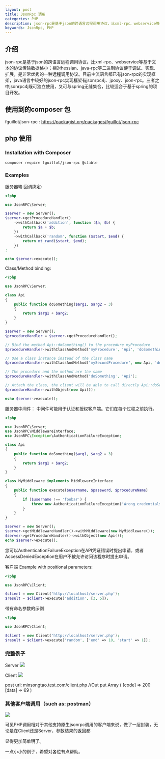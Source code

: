 ```yaml
---
layout: post
title: JsonRpc 调用
categories: PHP
description: json-rpc是基于json的跨语言远程调用协议，比xml-rpc、webservice等基于文本的协议传输数据格小.
keywords: JsonRpc, PHP
---
```


## 介绍
json-rpc是基于json的跨语言远程调用协议，比xml-rpc、webservice等基于文本的协议传输数据格小；相对hessian、java-rpc等二进制协议便于调试、实现、扩展，是非常优秀的一种远程调用协议。目前主流语言都已有json-rpc的实现框架，java语言中较好的json-rpc实现框架有jsonrpc4j、jpoxy、json-rpc。三者之中jsonrpc4j既可独立使用，又可与spring无缝集合，比较适合于基于spring的项目开发。

## 使用到的composer 包
fguillot/json-rpc : https://packagist.org/packages/fguillot/json-rpc

## php 使用
### Installation with Composer
`composer require fguillot/json-rpc @stable`

### Examples

服务器端
回调绑定:

```php
<?php

use JsonRPC\Server;

$server = new Server();
$server->getProcedureHandler()
    ->withCallback('addition', function ($a, $b) {
        return $a + $b;
    })
    ->withCallback('random', function ($start, $end) {
        return mt_rand($start, $end);
    })
;

echo $server->execute();
```
Class/Method binding:

```php
<?php

use JsonRPC\Server;

class Api
{
    public function doSomething($arg1, $arg2 = 3)
    {
        return $arg1 + $arg2;
    }
}

$server = new Server();
$procedureHandler = $server->getProcedureHandler();

// Bind the method Api::doSomething() to the procedure myProcedure
$procedureHandler->withClassAndMethod('myProcedure', 'Api', 'doSomething');

// Use a class instance instead of the class name
$procedureHandler->withClassAndMethod('mySecondProcedure', new Api, 'doSomething');

// The procedure and the method are the same
$procedureHandler->withClassAndMethod('doSomething', 'Api');

// Attach the class, the client will be able to call directly Api::doSomething()
$procedureHandler->withObject(new Api());

echo $server->execute();
```

服务器中间件：
中间件可能用于认证和授权客户端。它们在每个过程之前执行。

```php
<?php

use JsonRPC\Server;
use JsonRPC\MiddlewareInterface;
use JsonRPC\Exception\AuthenticationFailureException;

class Api
{
    public function doSomething($arg1, $arg2 = 3)
    {
        return $arg1 + $arg2;
    }
}

class MyMiddleware implements MiddlewareInterface
{
    public function execute($username, $password, $procedureName)
    {
        if ($username !== 'foobar') {
            throw new AuthenticationFailureException('Wrong credentials!');
        }
    }
}

$server = new Server();
$server->getMiddlewareHandler()->withMiddleware(new MyMiddleware());
$server->getProcedureHandler()->withObject(new Api());
echo $server->execute();
```
您可以AuthenticationFailureException在API凭证错误时提出申请，或者AccessDeniedException在用户不被允许访问该程序时提出申请。

客户端
Example with positional parameters:

```php
<?php

use JsonRPC\Client;

$client = new Client('http://localhost/server.php');
$result = $client->execute('addition', [3, 5]);
```

带有命名参数的示例
```php
<?php

use JsonRPC\Client;

$client = new Client('http://localhost/server.php');
$result = $client->execute('random', ['end' => 10, 'start' => 1]);
```


### 完整例子
Server
![](http://ww1.sinaimg.cn/large/b438bf3dly1fqnwizmx4xj211f0mh41e.jpg)

Client
![](http://ww1.sinaimg.cn/large/b438bf3dly1fqnwkr3tmlj211t0oegnh.jpg)

post url: 
minsongtao.test.com/client.php
//Out put
Array ( [code] => 200 [data] => 69 )

### 其他客户端调用（such as: postman）
![](http://ww1.sinaimg.cn/large/b438bf3dly1fqnwp040joj20ua0kimz4.jpg)

可见PHP调用相对于其他支持原生jsonrpc调用的客户端来说，做了一层封装，无论是在Client还是Server，参数结果的返回都

显得更加简单明了。

一点小小的例子，希望对各位有点帮助。


